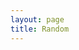 ```yaml
---
layout: page
title: Random
---
```


<script type="text/javascript">
const posts = [{% for post in site.posts %}"{{ post.url }}"{% unless forloop.last %},{% endunless %}{% endfor %}];
const randomIndex = Math.floor(Math.random() * posts.length);
const post = posts[randomIndex];
window.location.href = post;
</script>
